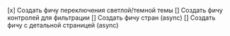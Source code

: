 [x] Создать фичу переключения светлой/темной темы
[] Создать фичу контролей для фильтрации
[] Создать фичу стран (async)
[] Создать фичу с детальной страницей (async)
